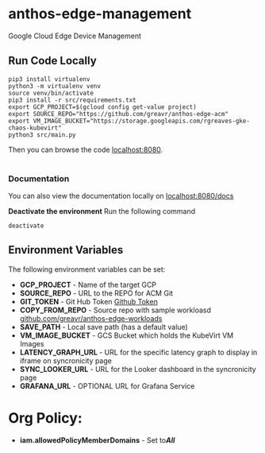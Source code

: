 # anthos-edge-management
Google Cloud Edge Device Management

## Run Code Locally
```
pip3 install virtualenv
python3 -m virtualenv venv
source venv/bin/activate
pip3 install -r src/requirements.txt
export GCP_PROJECT=$(gcloud config get-value project)
export SOURCE_REPO="https://github.com/greavr/anthos-edge-acm"
export VM_IMAGE_BUCKET="https://storage.googleapis.com/rgreaves-gke-chaos-kubevirt"
python3 src/main.py
```
Then you can browse the code [localhost:8080](http://localhost:8080).<br /><br />

### Documentation ###
You can also view the documentation locally on [localhost:8080/docs](http://localhost:8080)


**Deactivate the environment** 
Run the following command
```
deactivate
```


## Environment Variables ##
The following environment variables can be set:
  - **GCP_PROJECT** - Name of the target GCP
  - **SOURCE_REPO** - URL to the REPO for ACM Git
  - **GIT_TOKEN** - Git Hub Token [Github Token](https://docs.github.com/en/authentication/keeping-your-account-and-data-secure/creating-a-personal-access-token)
  - **COPY_FROM_REPO** - Source repo with sample workloasd [github.com/greavr/anthos-edge-workloads](https://github.com/greavr/anthos-edge-workloads)
  - **SAVE_PATH** - Local save path (has a default value)
  - **VM_IMAGE_BUCKET** - GCS Bucket which holds the KubeVirt VM Images
  - **LATENCY_GRAPH_URL** - URL for the specific latency graph to display in iframe on syncronicity page
  - **SYNC_LOOKER_URL** - URL for the Looker dashboard in the syncronicity page
  - **GRAFANA_URL** - OPTIONAL URL for Grafana Service

# Org Policy:
- **iam.allowedPolicyMemberDomains** - Set to***All***